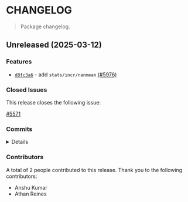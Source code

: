 # CHANGELOG

> Package changelog.

<section class="release" id="unreleased">

## Unreleased (2025-03-12)

<section class="features">

### Features

-   [`d8fc3a6`](https://github.com/stdlib-js/stdlib/commit/d8fc3a674fe903b4a9ba6d2d0fd7732fdad9b336) - add `stats/incr/nanmean` [(#5976)](https://github.com/stdlib-js/stdlib/pull/5976)

</section>

<!-- /.features -->

<section class="issues">

### Closed Issues

This release closes the following issue:

[#5571](https://github.com/stdlib-js/stdlib/issues/5571)

</section>

<!-- /.issues -->

<section class="commits">

### Commits

<details>

-   [`d8fc3a6`](https://github.com/stdlib-js/stdlib/commit/d8fc3a674fe903b4a9ba6d2d0fd7732fdad9b336) - **feat:** add `stats/incr/nanmean` [(#5976)](https://github.com/stdlib-js/stdlib/pull/5976) _(by Anshu Kumar, Athan Reines)_

</details>

</section>

<!-- /.commits -->

<section class="contributors">

### Contributors

A total of 2 people contributed to this release. Thank you to the following contributors:

-   Anshu Kumar
-   Athan Reines

</section>

<!-- /.contributors -->

</section>

<!-- /.release -->

